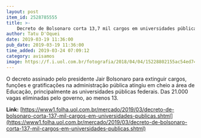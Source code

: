```yaml
---
layout: post
item_id: 2528785555
title: >-
    Decreto de Bolsonaro corta 13,7 mil cargos em universidades públicas
author: Tatu D'Oquei
date: 2019-03-19 11:36:00
pub_date: 2019-03-19 11:36:00
time_added: 2019-03-24 07:09:12
category: avisamos
image: https://f.i.uol.com.br/fotografia/2018/04/04/15228802155ac54ed74b57f_1522880215_3x2_rt.jpg
---
```


O decreto assinado pelo presidente Jair Bolsonaro para extinguir cargos, funções e gratificações na administração pública atingiu em cheio a área de Educação, principalmente as universidades públicas federais. Das 21.000 vagas eliminadas pelo governo, ao menos 13.

**Link:** [https://www1.folha.uol.com.br/mercado/2019/03/decreto-de-bolsonaro-corta-137-mil-cargos-em-universidades-publicas.shtml](https://www1.folha.uol.com.br/mercado/2019/03/decreto-de-bolsonaro-corta-137-mil-cargos-em-universidades-publicas.shtml)

